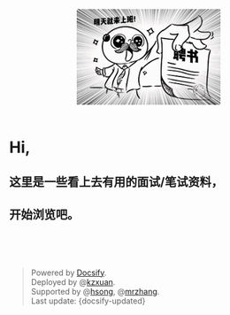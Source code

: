 <div align=center><img src="./img/明天就来上班.gif" width=260/></div>

</br>

# Hi,

## 这里是一些看上去有用的面试/笔试资料，

## 开始浏览吧。

</br></br></br>

> Powered by [Docsify](https://docsify.js.org/#/zh-cn/).</br>
> Deployed by @[kzxuan](https://github.com/kzxuan).</br>
> Supported by @[hsong](https://github.com/sheshesheshe), @[mrzhang](https://github.com/Annazmr).</br>
> Last update: {docsify-updated}
